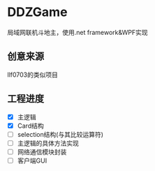 # DDZGame
局域网联机斗地主，使用.net framework&amp;WPF实现
## 创意来源
llf0703的类似项目
## 工程进度

- [x] 主逻辑
- [x] Card结构
- [ ] selection结构(与其比较运算符)
- [ ] 主逻辑的具体方法实现
- [ ] 网络通信模块封装
- [ ] 客户端GUI
